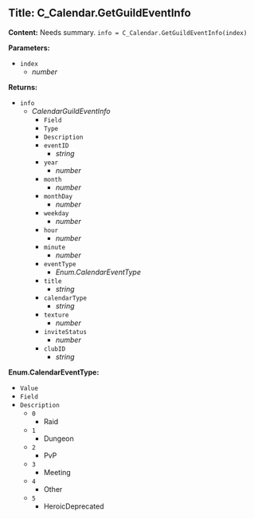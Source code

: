 ## Title: C_Calendar.GetGuildEventInfo

**Content:**
Needs summary.
`info = C_Calendar.GetGuildEventInfo(index)`

**Parameters:**
- `index`
  - *number*

**Returns:**
- `info`
  - *CalendarGuildEventInfo*
    - `Field`
    - `Type`
    - `Description`
    - `eventID`
      - *string*
    - `year`
      - *number*
    - `month`
      - *number*
    - `monthDay`
      - *number*
    - `weekday`
      - *number*
    - `hour`
      - *number*
    - `minute`
      - *number*
    - `eventType`
      - *Enum.CalendarEventType*
    - `title`
      - *string*
    - `calendarType`
      - *string*
    - `texture`
      - *number*
    - `inviteStatus`
      - *number*
    - `clubID`
      - *string*

**Enum.CalendarEventType:**
- `Value`
- `Field`
- `Description`
  - `0`
    - Raid
  - `1`
    - Dungeon
  - `2`
    - PvP
  - `3`
    - Meeting
  - `4`
    - Other
  - `5`
    - HeroicDeprecated